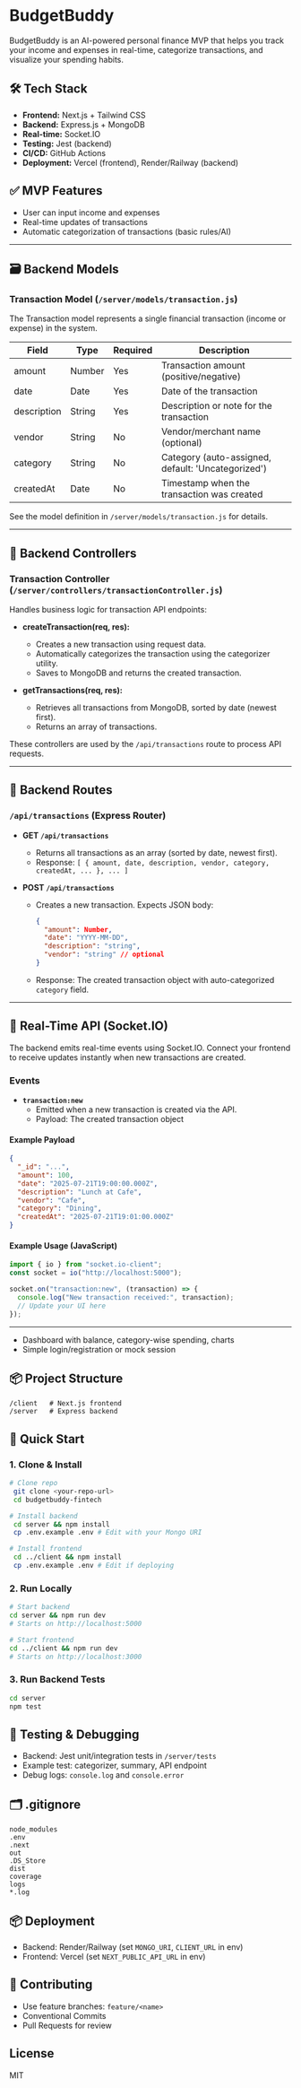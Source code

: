 # BudgetBuddy

BudgetBuddy is an AI-powered personal finance MVP that helps you track your income and expenses in real-time, categorize transactions, and visualize your spending habits.

## 🛠 Tech Stack
- **Frontend:** Next.js + Tailwind CSS
- **Backend:** Express.js + MongoDB
- **Real-time:** Socket.IO
- **Testing:** Jest (backend)
- **CI/CD:** GitHub Actions
- **Deployment:** Vercel (frontend), Render/Railway (backend)

## ✅ MVP Features
- User can input income and expenses
- Real-time updates of transactions
- Automatic categorization of transactions (basic rules/AI)

---

## 🗃️ Backend Models

### Transaction Model (`/server/models/transaction.js`)

The Transaction model represents a single financial transaction (income or expense) in the system.

| Field       | Type   | Required | Description                                |
|-------------|--------|----------|--------------------------------------------|
| amount      | Number | Yes      | Transaction amount (positive/negative)     |
| date        | Date   | Yes      | Date of the transaction                    |
| description | String | Yes      | Description or note for the transaction    |
| vendor      | String | No       | Vendor/merchant name (optional)            |
| category    | String | No       | Category (auto-assigned, default: 'Uncategorized') |
| createdAt   | Date   | No       | Timestamp when the transaction was created |

See the model definition in `/server/models/transaction.js` for details.

---

## 🧩 Backend Controllers

### Transaction Controller (`/server/controllers/transactionController.js`)

Handles business logic for transaction API endpoints:

- **createTransaction(req, res):**
  - Creates a new transaction using request data.
  - Automatically categorizes the transaction using the categorizer utility.
  - Saves to MongoDB and returns the created transaction.

- **getTransactions(req, res):**
  - Retrieves all transactions from MongoDB, sorted by date (newest first).
  - Returns an array of transactions.

These controllers are used by the `/api/transactions` route to process API requests.

---

## 🚦 Backend Routes

### `/api/transactions` (Express Router)

- **GET `/api/transactions`**
  - Returns all transactions as an array (sorted by date, newest first).
  - Response: `[ { amount, date, description, vendor, category, createdAt, ... }, ... ]`

- **POST `/api/transactions`**
  - Creates a new transaction. Expects JSON body:
    ```json
    {
      "amount": Number,
      "date": "YYYY-MM-DD",
      "description": "string",
      "vendor": "string" // optional
    }
    ```
  - Response: The created transaction object with auto-categorized `category` field.

---

## 🔄 Real-Time API (Socket.IO)

The backend emits real-time events using Socket.IO. Connect your frontend to receive updates instantly when new transactions are created.

### Events

- **`transaction:new`**
  - Emitted when a new transaction is created via the API.
  - Payload: The created transaction object

#### Example Payload
```json
{
  "_id": "...",
  "amount": 100,
  "date": "2025-07-21T19:00:00.000Z",
  "description": "Lunch at Cafe",
  "vendor": "Cafe",
  "category": "Dining",
  "createdAt": "2025-07-21T19:01:00.000Z"
}
```

#### Example Usage (JavaScript)
```js
import { io } from "socket.io-client";
const socket = io("http://localhost:5000");

socket.on("transaction:new", (transaction) => {
  console.log("New transaction received:", transaction);
  // Update your UI here
});
```

---
- Dashboard with balance, category-wise spending, charts
- Simple login/registration or mock session

## 📦 Project Structure
```
/client   # Next.js frontend
/server   # Express backend
```

## 🚀 Quick Start

### 1. Clone & Install
```bash
# Clone repo
 git clone <your-repo-url>
 cd budgetbuddy-fintech

# Install backend
 cd server && npm install
 cp .env.example .env # Edit with your Mongo URI

# Install frontend
 cd ../client && npm install
 cp .env.example .env # Edit if deploying
```

### 2. Run Locally
```bash
# Start backend
cd server && npm run dev
# Starts on http://localhost:5000

# Start frontend
cd ../client && npm run dev
# Starts on http://localhost:3000
```

### 3. Run Backend Tests
```bash
cd server
npm test
```

## 🧪 Testing & Debugging
- Backend: Jest unit/integration tests in `/server/tests`
- Example test: categorizer, summary, API endpoint
- Debug logs: `console.log` and `console.error`

## 🗂 .gitignore
```
node_modules
.env
.next
out
.DS_Store
dist
coverage
logs
*.log
```

## 📦 Deployment
- Backend: Render/Railway (set `MONGO_URI`, `CLIENT_URL` in env)
- Frontend: Vercel (set `NEXT_PUBLIC_API_URL` in env)

## 🤝 Contributing
- Use feature branches: `feature/<name>`
- Conventional Commits
- Pull Requests for review

## License
MIT
